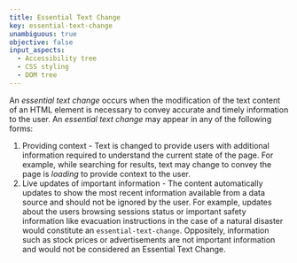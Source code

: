 ```yaml
---
title: Essential Text Change
key: essential-text-change
unambiguous: true
objective: false
input_aspects:
  - Accessibility tree
  - CSS styling
  - DOM tree
---
```


An _essential text change_ occurs when the modification of the text content of an HTML element is necessary to convey accurate and timely information to the user. An _essential text change_ may appear in any of the following forms:

1. Providing context - Text is changed to provide users with additional information required to understand the current state of the page. For example, while searching for results, text may change to convey the page is *loading* to provide context to the user.
2. Live updates of important information - The content automatically updates to show the most recent information available from a data source and should not be ignored by the user. For example, updates about the users browsing sessions status or important safety information like evacuation instructions in the case of a natural disaster would constitute an `essential-text-change`. Oppositely, information such as stock prices or advertisements are not important information and would not be considered an Essential Text Change. 